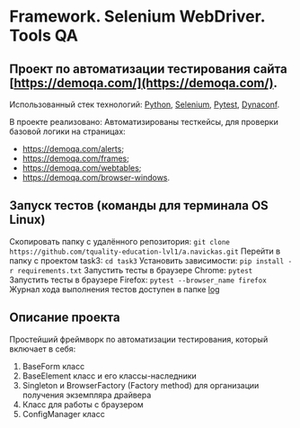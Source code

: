 # Framework. Selenium WebDriver. Tools QA
## Проект по автоматизации тестирования сайта [https://demoqa.com/](https://demoqa.com/).
Использованный стек технологий: 
[Python](https://www.python.org/), 
[Selenium](https://www.selenium.dev/), 
[Pytest](https://docs.pytest.org/),
[Dynaconf](https://www.dynaconf.com/).

В проекте реализовано:
Автоматизированы тесткейсы, для проверки базовой логики на страницах:
- https://demoqa.com/alerts;
- https://demoqa.com/frames;
- https://demoqa.com/webtables;
- https://demoqa.com/browser-windows.


## Запуск тестов (команды для терминала OS Linux)
Скопировать папку с удалённого репозитория: `git clone https://github.com/tquality-education-lvl1/a.navickas.git`
Перейти в папку с проектом task3: `cd task3`
Установить зависимости: `pip install -r requirements.txt`
Запустить тесты в браузере Chrome: `pytest`
Запустить тесты в браузере Firefox: `pytest --browser_name firefox`
Журнал хода выполнения тестов доступен в папке [log](log)

## Описание проекта
Простейший фреймворк по автоматизации тестирования, который включает в себя:
1. BaseForm класс
2. BaseElement класс и его классы-наследники
3. Singleton и BrowserFactory (Factory method) для организации получения экземпляра драйвера
4. Класс для работы с браузером 
5. ConfigManager класс

